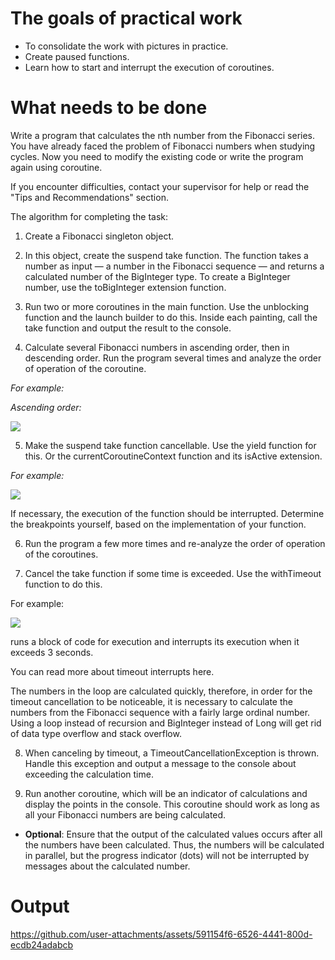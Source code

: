 # The goals of practical work
- To consolidate the work with pictures in practice.
- Create paused functions.
- Learn how to start and interrupt the execution of coroutines.

# What needs to be done

Write a program that calculates the nth number from the Fibonacci series. You have already faced the problem of Fibonacci numbers when studying cycles. Now you need to modify the existing code or write the program again using coroutine.

If you encounter difficulties, contact your supervisor for help or read the "Tips and Recommendations" section.

The algorithm for completing the task:

1. Create a Fibonacci singleton object. 

2. In this object, create the suspend take function. The function takes a number as input — a number in the Fibonacci sequence — and returns a calculated number of the BigInteger type. To create a BigInteger number, use the toBigInteger extension function.

3. Run two or more coroutines in the main function. Use the unblocking function and the launch builder to do this. Inside each painting, call the take function and output the result to the console.

4. Calculate several Fibonacci numbers in ascending order, then in descending order. Run the program several times and analyze the order of operation of the coroutine.

*For example:*

*Ascending order:*

![](https://github.com/user-attachments/assets/00ad1c5d-e48e-4fcc-8ca8-dc46ff713ddc)

5. Make the suspend take function cancellable. Use the yield function for this. Or the currentCoroutineContext function and its isActive extension.

*For example:*

![](https://github.com/user-attachments/assets/7d113e42-05f6-43e8-97aa-6f0797a9e550)

If necessary, the execution of the function should be interrupted. Determine the breakpoints yourself, based on the implementation of your function. 

6. Run the program a few more times and re-analyze the order of operation of the coroutines.

7. Cancel the take function if some time is exceeded. Use the withTimeout function to do this. 

For example:

![](https://github.com/user-attachments/assets/f08b1b79-385c-4e92-83d1-4963c7adedd5)

runs a block of code for execution and interrupts its execution when it exceeds 3 seconds. 

You can read more about timeout interrupts here. 

The numbers in the loop are calculated quickly, therefore, in order for the timeout cancellation to be noticeable, it is necessary to calculate the numbers from the Fibonacci sequence with a fairly large ordinal number. Using a loop instead of recursion and BigInteger instead of Long will get rid of data type overflow and stack overflow.

8. When canceling by timeout, a TimeoutCancellationException is thrown. Handle this exception and output a message to the console about exceeding the calculation time.

9. Run another coroutine, which will be an indicator of calculations and display the points in the console. This coroutine should work as long as all your Fibonacci numbers are being calculated.

* **Optional**: Ensure that the output of the calculated values occurs after all the numbers have been calculated. Thus, the numbers will be calculated in parallel, but the progress indicator (dots) will not be interrupted by messages about the calculated number.

# Output 


https://github.com/user-attachments/assets/591154f6-6526-4441-800d-ecdb24adabcb

